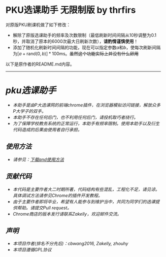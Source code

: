 # PKU选课助手 无限制版 by thrfirs

对原版PKU刷课机做了如下修改：

* 解除了原版选课助手的频率及次数限制（最低刷新时间间隔从10秒调整为0.1秒，并取消了原本的6000次最大日刷新次数），**请酌情谨慎使用**！
* 添加了随机化刷新时间间隔的功能，现在可以指定参数$a$和$b$，使每次刷新间隔为$\big[ a + \text{rand}(0,b) \big] * \text{100ms}$。~~虽然这个功能实际上并没有什么卵用~~

以下是原作者的README.md内容。

---

# *pku选课助手*

* *本助手是由P大选课网的前端chrome插件，在浏览器模拟访问链接，解放众多P大学子的双手。*
* *本助手不存在任何后门，也不利用任何后门，请投机取巧者绕行。*
* *为了保障学校教务系统的正常运行，本助手有频率限制。使用本助手以及衍生代码造成的后果由使用者自行承担。*

## *使用方法*

* *请参见：[下载and使用方法](http://www.zakelly.com/2016/02/20/get-class-helper-new-version/)*

## *贡献代码*

* *本代码是主要作者大二时期所著，代码结构有些混乱，工程化不足，请见谅。具体调试方法请参见Chrome的插件开发教程。*
* *由于主要作者即将毕业，希望有人能参与到维护当中，共同为同学们的选课提供帮助。请提交Pull request。*
* *Chrome商店的版本发行请联系Zakelly，欢迎邮件交流。*

## *声明*
* *本项目作者(排名不分先后)：cbwang2016, Zakelly, zhouhy*
* *本项目遵循GPL协议*
